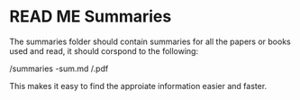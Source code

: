 # READ ME Summaries

The summaries folder should contain summaries for all 
the papers or books used and read, it should corspond 
to the following:

/summaries
	<name-of-ref>-sum.md
/<name-of-ref>.pdf

This makes it easy to find the approiate information easier
and faster.
